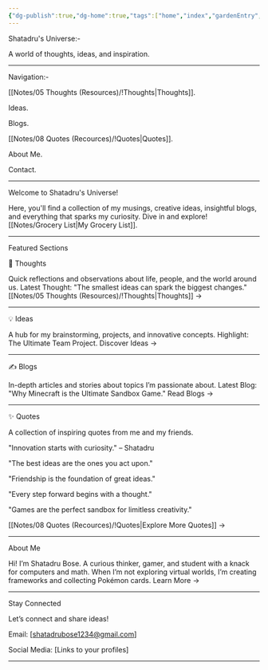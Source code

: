 ```yaml
---
{"dg-publish":true,"dg-home":true,"tags":["home","index","gardenEntry","gardenEntry"],"aliases":["Index Page"],"permalink":"/digital-garden-home-page/","dgPassFrontmatter":true,"updated":"2025-01-14T11:50:13.121+05:30"}
---
```


Shatadru's Universe:-

A world of thoughts, ideas, and inspiration.

---

Navigation:-

[[Notes/05 Thoughts (Resources)/!Thoughts\|Thoughts]].

Ideas.

Blogs.

[[Notes/08 Quotes (Recources)/!Quotes\|Quotes]].

About Me.

Contact.

---

Welcome to Shatadru's Universe!

Here, you'll find a collection of my musings, creative ideas, insightful blogs, and everything that sparks my curiosity. Dive in and explore!
[[Notes/Grocery List\|My Grocery List]].

---

Featured Sections

🧠 Thoughts

Quick reflections and observations about life, people, and the world around us.
Latest Thought: "The smallest ideas can spark the biggest changes."
[[Notes/05 Thoughts (Resources)/!Thoughts\|Thoughts]] →

---

💡 Ideas

A hub for my brainstorming, projects, and innovative concepts.
Highlight: The Ultimate Team Project.
Discover Ideas →

---

✍️ Blogs

In-depth articles and stories about topics I’m passionate about.
Latest Blog: "Why Minecraft is the Ultimate Sandbox Game."
Read Blogs →

---

✨ Quotes

A collection of inspiring quotes from me and my friends.

"Innovation starts with curiosity." – Shatadru

"The best ideas are the ones you act upon."

"Friendship is the foundation of great ideas."

"Every step forward begins with a thought."

"Games are the perfect sandbox for limitless creativity."


[[Notes/08 Quotes (Recources)/!Quotes\|Explore More Quotes]] →

---

About Me

Hi! I’m Shatadru Bose. A curious thinker, gamer, and student with a knack for computers and math. When I’m not exploring virtual worlds, I’m creating frameworks and collecting Pokémon cards.
Learn More →

---

Stay Connected

Let’s connect and share ideas!

Email: [shatadrubose1234@gmail.com]

Social Media: [Links to your profiles]

---
